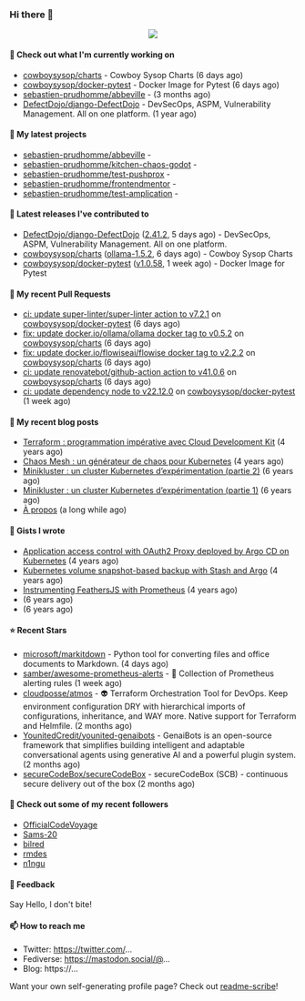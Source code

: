 ### Hi there 👋

<p align="center"><img src="https://github-readme-stats.vercel.app/api?username=sebastien-prudhomme&show_icons=true&locale=en"/></p>

#### 👷 Check out what I'm currently working on

- [cowboysysop/charts](https://github.com/cowboysysop/charts) - Cowboy Sysop Charts (6 days ago)
- [cowboysysop/docker-pytest](https://github.com/cowboysysop/docker-pytest) - Docker Image for Pytest (6 days ago)
- [sebastien-prudhomme/abbeville](https://github.com/sebastien-prudhomme/abbeville) -  (3 months ago)
- [DefectDojo/django-DefectDojo](https://github.com/DefectDojo/django-DefectDojo) -  DevSecOps, ASPM, Vulnerability Management. All on one platform. (1 year ago)

#### 🌱 My latest projects

- [sebastien-prudhomme/abbeville](https://github.com/sebastien-prudhomme/abbeville) - 
- [sebastien-prudhomme/kitchen-chaos-godot](https://github.com/sebastien-prudhomme/kitchen-chaos-godot) - 
- [sebastien-prudhomme/test-pushprox](https://github.com/sebastien-prudhomme/test-pushprox) - 
- [sebastien-prudhomme/frontendmentor](https://github.com/sebastien-prudhomme/frontendmentor) - 
- [sebastien-prudhomme/test-amplication](https://github.com/sebastien-prudhomme/test-amplication) - 

#### 🔭 Latest releases I've contributed to

- [DefectDojo/django-DefectDojo](https://github.com/DefectDojo/django-DefectDojo) ([2.41.2](https://github.com/DefectDojo/django-DefectDojo/releases/tag/2.41.2), 5 days ago) -  DevSecOps, ASPM, Vulnerability Management. All on one platform.
- [cowboysysop/charts](https://github.com/cowboysysop/charts) ([ollama-1.5.2](https://github.com/cowboysysop/charts/releases/tag/ollama-1.5.2), 6 days ago) - Cowboy Sysop Charts
- [cowboysysop/docker-pytest](https://github.com/cowboysysop/docker-pytest) ([v1.0.58](https://github.com/cowboysysop/docker-pytest/releases/tag/v1.0.58), 1 week ago) - Docker Image for Pytest

#### 🔨 My recent Pull Requests

- [ci: update super-linter/super-linter action to v7.2.1](https://github.com/cowboysysop/docker-pytest/pull/446) on [cowboysysop/docker-pytest](https://github.com/cowboysysop/docker-pytest) (6 days ago)
- [fix: update docker.io/ollama/ollama docker tag to v0.5.2](https://github.com/cowboysysop/charts/pull/797) on [cowboysysop/charts](https://github.com/cowboysysop/charts) (6 days ago)
- [fix: update docker.io/flowiseai/flowise docker tag to v2.2.2](https://github.com/cowboysysop/charts/pull/796) on [cowboysysop/charts](https://github.com/cowboysysop/charts) (6 days ago)
- [ci: update renovatebot/github-action action to v41.0.6](https://github.com/cowboysysop/charts/pull/795) on [cowboysysop/charts](https://github.com/cowboysysop/charts) (6 days ago)
- [ci: update dependency node to v22.12.0](https://github.com/cowboysysop/docker-pytest/pull/445) on [cowboysysop/docker-pytest](https://github.com/cowboysysop/docker-pytest) (1 week ago)

#### 📜 My recent blog posts

- [Terraform : programmation impérative avec Cloud Development Kit](https://www.cowboysysop.com/post/terraform-programmation-imperative-avec-cloud-development-kit/) (4 years ago)
- [Chaos Mesh : un générateur de chaos pour Kubernetes](https://www.cowboysysop.com/post/chaos-mesh-un-generateur-de-chaos-pour-kubernetes/) (4 years ago)
- [Minikluster : un cluster Kubernetes d’expérimentation (partie 2)](https://www.cowboysysop.com/post/minikluster-un-cluster-kubernetes-d-experimentation-partie-2/) (6 years ago)
- [Minikluster : un cluster Kubernetes d’expérimentation (partie 1)](https://www.cowboysysop.com/post/minikluster-un-cluster-kubernetes-d-experimentation-partie-1/) (6 years ago)
- [À propos](https://www.cowboysysop.com/page/a-propos/) (a long while ago)

#### 📓 Gists I wrote

- [Application access control with OAuth2 Proxy deployed by Argo CD on Kubernetes](https://gist.github.com/c90af146c465305087d5f5a55990ca71) (4 years ago)
- [Kubernetes volume snapshot-based backup with Stash and Argo](https://gist.github.com/c53e870dc6b4987fefa4c36ea9f1187c) (4 years ago)
- [Instrumenting FeathersJS with Prometheus](https://gist.github.com/93ab307c8c03a9c5fdb1ff728f413855) (4 years ago)
- [](https://gist.github.com/9827398f4f792569e56351ac56e80b80) (6 years ago)
- [](https://gist.github.com/064f0ea019c9ff37b71ebc023c0a0c6b) (6 years ago)

#### ⭐ Recent Stars

- [microsoft/markitdown](https://github.com/microsoft/markitdown) - Python tool for converting files and office documents to Markdown. (4 days ago)
- [samber/awesome-prometheus-alerts](https://github.com/samber/awesome-prometheus-alerts) - 🚨 Collection of Prometheus alerting rules (1 week ago)
- [cloudposse/atmos](https://github.com/cloudposse/atmos) - 👽 Terraform Orchestration Tool for DevOps. Keep environment configuration DRY with hierarchical imports of configurations, inheritance, and WAY more. Native support for Terraform and Helmfile. (2 months ago)
- [YounitedCredit/younited-genaibots](https://github.com/YounitedCredit/younited-genaibots) - GenaiBots is an open-source framework that simplifies building intelligent and adaptable conversational agents using generative AI and a powerful plugin system. (2 months ago)
- [secureCodeBox/secureCodeBox](https://github.com/secureCodeBox/secureCodeBox) - secureCodeBox (SCB) - continuous secure delivery out of the box  (2 months ago)

#### 👯 Check out some of my recent followers

- [OfficialCodeVoyage](https://github.com/OfficialCodeVoyage)
- [Sams-20](https://github.com/Sams-20)
- [bilred](https://github.com/bilred)
- [rmdes](https://github.com/rmdes)
- [n1ngu](https://github.com/n1ngu)

#### 💬 Feedback

Say Hello, I don't bite!

#### 📫 How to reach me

- Twitter: https://twitter.com/...
- Fediverse: https://mastodon.social/@...
- Blog: https://...

Want your own self-generating profile page? Check out [readme-scribe](https://github.com/muesli/readme-scribe)!
